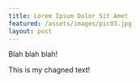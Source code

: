 ```yaml
---
title: Lorem Ipsum Dolor Sit Amet
featured: /assets/images/pic03.jpg
layout: post
---
```


<p>Blah blah blah!</p>
<p>This is my chagned text!</p>
